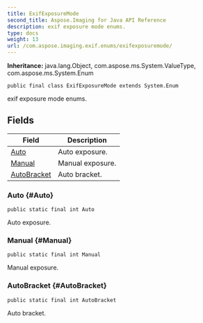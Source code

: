 ```yaml
---
title: ExifExposureMode
second_title: Aspose.Imaging for Java API Reference
description: exif exposure mode enums.
type: docs
weight: 13
url: /com.aspose.imaging.exif.enums/exifexposuremode/
---
```

**Inheritance:**
java.lang.Object, com.aspose.ms.System.ValueType, com.aspose.ms.System.Enum
```
public final class ExifExposureMode extends System.Enum
```

exif exposure mode enums.
## Fields

| Field | Description |
| --- | --- |
| [Auto](#Auto) | Auto exposure. |
| [Manual](#Manual) | Manual exposure. |
| [AutoBracket](#AutoBracket) | Auto bracket. |
### Auto {#Auto}
```
public static final int Auto
```


Auto exposure.

### Manual {#Manual}
```
public static final int Manual
```


Manual exposure.

### AutoBracket {#AutoBracket}
```
public static final int AutoBracket
```


Auto bracket.

